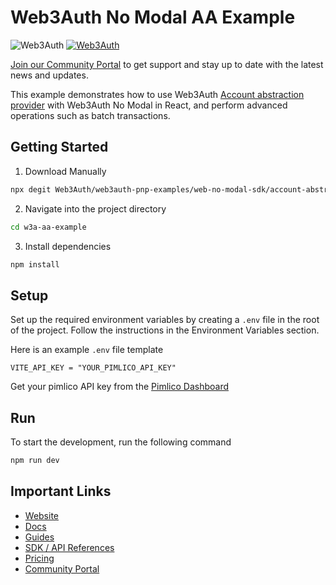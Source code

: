 # Web3Auth No Modal AA Example
![Web3Auth](https://img.shields.io/badge/Web3Auth-SDK-blue)
[![Web3Auth](https://img.shields.io/badge/Web3Auth-Community-cyan)](https://community.web3auth.io)

[Join our Community Portal](https://community.web3auth.io/) to get support and stay up to date with the latest news and updates.

This example demonstrates how to use Web3Auth [Account abstraction provider](https://www.npmjs.com/package/@web3auth/account-abstraction-provider) with Web3Auth No Modal in React, and perform advanced operations such as batch transactions.

## Getting Started

1. Download Manually

```bash
npx degit Web3Auth/web3auth-pnp-examples/web-no-modal-sdk/account-abstraction/aa-no-modal-example w3a-aa-example
```

2. Navigate into the project directory

```bash
cd w3a-aa-example
```

3. Install dependencies
```bash
npm install
```

## Setup
Set up the required environment variables by creating a `.env` file in the root of the project. Follow the instructions in the Environment Variables section.

Here is an example `.env` file template

```
VITE_API_KEY = "YOUR_PIMLICO_API_KEY"
```
<!-- markdown-link-check-disable-next-line -->
Get your pimlico API key from the [Pimlico Dashboard](https://dashboard.pimlico.io/)

## Run 
To start the development, run the following command
```bash
npm run dev
```
## Important Links

- [Website](https://web3auth.io)
- [Docs](https://web3auth.io/docs)
- [Guides](https://web3auth.io/docs/guides)
- [SDK / API References](https://web3auth.io/docs/sdk)
- [Pricing](https://web3auth.io/pricing.html)
- [Community Portal](https://community.web3auth.io)
